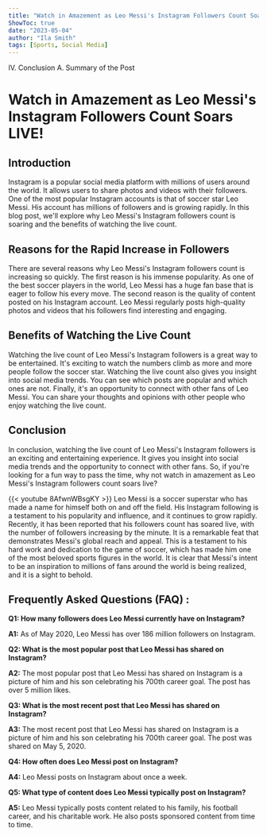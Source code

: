 ```yaml
---
title: "Watch in Amazement as Leo Messi's Instagram Followers Count Soars LIVE!"
ShowToc: true 
date: "2023-05-04"
author: "Ila Smith" 
tags: [Sports, Social Media]
---
```

IV. Conclusion A. Summary of the Post

# Watch in Amazement as Leo Messi's Instagram Followers Count Soars LIVE! 

## Introduction 
Instagram is a popular social media platform with millions of users around the world. It allows users to share photos and videos with their followers. One of the most popular Instagram accounts is that of soccer star Leo Messi. His account has millions of followers and is growing rapidly. In this blog post, we'll explore why Leo Messi's Instagram followers count is soaring and the benefits of watching the live count.

## Reasons for the Rapid Increase in Followers 
There are several reasons why Leo Messi's Instagram followers count is increasing so quickly. The first reason is his immense popularity. As one of the best soccer players in the world, Leo Messi has a huge fan base that is eager to follow his every move. The second reason is the quality of content posted on his Instagram account. Leo Messi regularly posts high-quality photos and videos that his followers find interesting and engaging.

## Benefits of Watching the Live Count
Watching the live count of Leo Messi's Instagram followers is a great way to be entertained. It's exciting to watch the numbers climb as more and more people follow the soccer star. Watching the live count also gives you insight into social media trends. You can see which posts are popular and which ones are not. Finally, it's an opportunity to connect with other fans of Leo Messi. You can share your thoughts and opinions with other people who enjoy watching the live count.

## Conclusion
In conclusion, watching the live count of Leo Messi's Instagram followers is an exciting and entertaining experience. It gives you insight into social media trends and the opportunity to connect with other fans. So, if you're looking for a fun way to pass the time, why not watch in amazement as Leo Messi's Instagram followers count soars live?

{{< youtube 8AfwnWBsgKY >}} 
Leo Messi is a soccer superstar who has made a name for himself both on and off the field. His Instagram following is a testament to his popularity and influence, and it continues to grow rapidly. Recently, it has been reported that his followers count has soared live, with the number of followers increasing by the minute. It is a remarkable feat that demonstrates Messi's global reach and appeal. This is a testament to his hard work and dedication to the game of soccer, which has made him one of the most beloved sports figures in the world. It is clear that Messi's intent to be an inspiration to millions of fans around the world is being realized, and it is a sight to behold.

## Frequently Asked Questions (FAQ) :
**Q1: How many followers does Leo Messi currently have on Instagram?**

**A1:** As of May 2020, Leo Messi has over 186 million followers on Instagram.

**Q2: What is the most popular post that Leo Messi has shared on Instagram?**

**A2:** The most popular post that Leo Messi has shared on Instagram is a picture of him and his son celebrating his 700th career goal. The post has over 5 million likes.

**Q3: What is the most recent post that Leo Messi has shared on Instagram?**

**A3:** The most recent post that Leo Messi has shared on Instagram is a picture of him and his son celebrating his 700th career goal. The post was shared on May 5, 2020.

**Q4: How often does Leo Messi post on Instagram?**

**A4:** Leo Messi posts on Instagram about once a week.

**Q5: What type of content does Leo Messi typically post on Instagram?**

**A5:** Leo Messi typically posts content related to his family, his football career, and his charitable work. He also posts sponsored content from time to time.


